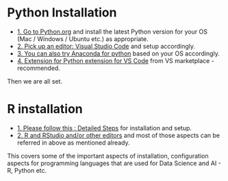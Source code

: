
# Python Installation

- [1. Go to Python.org](https://www.python.org/) and install the latest Python version for your OS (Mac / Windows / Ubuntu etc.) as appropriate.
- [2. Pick up an editor: Visual Studio Code](https://code.visualstudio.com/docs/setup/setup-overview) and setup accordingly.
- [3. You can also try Anaconda for python](https://www.anaconda.com/products/individual#Downloads) based on your OS accordingly.
- [4. Extension for Python extension for VS Code](https://marketplace.visualstudio.com/items?itemName=ms-python.python) from VS marketplace - recommended.

Then we are all set.

# R installation

- [1. Please follow this : Detailed Steps](https://www.andrewheiss.com/blog/2012/04/17/install-r-rstudio-r-commander-windows-osx/) for installation and setup.
- [2. R and RStudio and/or other editors](https://www.rstudio.com/products/rstudio/download/) and most of those aspects can be referred in above as mentioned already.


This covers some of the important aspects of installation, configuration aspects for programming languages that are used for Data Science and AI - R, Python etc.
